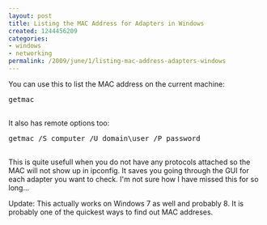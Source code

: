 ```yaml
---
layout: post
title: Listing the MAC Address for Adapters in Windows
created: 1244456209
categories:
- windows
- networking
permalink: /2009/june/1/listing-mac-address-adapters-windows
---
```

<p>You can use this to list the MAC address on the current machine:</p>
<pre>
getmac

</pre>
<p>It also has remote options too:</p>
<pre>
getmac /S computer /U domain\user /P password

</pre>
<p>This is quite usefull when you do not have any protocols attached so the MAC will not show up in ipconfig. It saves you going through the GUI for each adapter you want to check. I'm not sure how I have missed this for so long...</p>

Update: This actually works on Windows 7 as well and probably 8. It is probably one of the quickest ways to find out MAC addreses.
